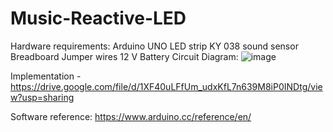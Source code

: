 # Music-Reactive-LED
Hardware requirements:
Arduino UNO
LED strip
KY 038 sound sensor
Breadboard
Jumper wires
12 V Βattery
Circuit Diagram:
![image](https://user-images.githubusercontent.com/70278957/173220991-0981055b-b22b-43fe-bad8-cca872654cc7.png)


Implementation - https://drive.google.com/file/d/1XF40uLFfUm_udxKfL7n639M8iP0INDtg/view?usp=sharing

Software reference: https://www.arduino.cc/reference/en/

